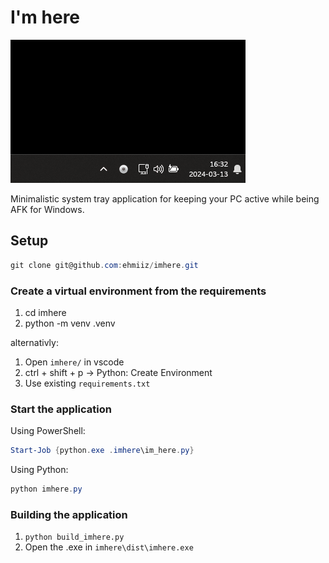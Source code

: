 # I'm here

!['demo'](im_here.gif)

Minimalistic system tray application for keeping your PC active while being AFK for Windows.

## Setup

```powershell
git clone git@github.com:ehmiiz/imhere.git
```

### Create a virtual environment from the requirements

1. cd imhere
2. python -m venv .venv

alternativly:

1. Open `imhere/` in vscode
2. ctrl + shift + p -> Python: Create Environment
3. Use existing `requirements.txt`

### Start the application

Using PowerShell:

```powershell
Start-Job {python.exe .imhere\im_here.py}
```

Using Python:

```powershell
python imhere.py
```

### Building the application

1. `python build_imhere.py`
2. Open the .exe in `imhere\dist\imhere.exe`
